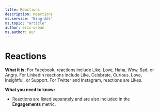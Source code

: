```yaml
---
title: Reactions
description: Reactions
ms.service: "Bing-Ads"
ms.topic: "article"
author: eric-urban
ms.author: eur
---
```


# Reactions

**What it is:**  For Facebook, reactions include Like, Love, Haha, Wow, Sad, or Angry. For LinkedIn reactions include Like, Celebrate, Curious, Love, Insightful, or Support. For Twitter and Instagram, reactions are Likes.

**What you need to know:**
- Reactions are listed separately and are also included in the **Engagements** metric.


